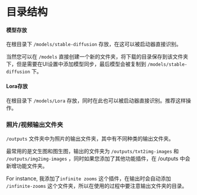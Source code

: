 # 目录结构

#### 模型存放

在根目录下 `/models/stable-diffusion` 存放，在这可以被启动器直接识别。

当然您可以在 `/models` 直接创建一个新的文件夹，将下载的目录保存到该文件夹下，但是需要在UI设置中添加模型同步，最后模型会被复制到 `/models/stable-diffusion` 下。

#### Lora存放

在根目录下 `/models/Lora` 存放，同时在此也可以被启动器直接识别。推荐这样操作。

### 照片/视频输出文件夹

`/outputs` 文件夹中为照片的输出文件夹，其中有不同种类的输出文件夹。

最常用的是文生图和图生图，输出的文件夹为 `/outputs/txt2img-images` 和 `/outputs/img2img-images` ，同时如果您添加了其他功能插件，在 /outputs 中会新增功能文件夹。

For instance, 我添加了`infinite zooms` 这个插件，在输出时会自动添加 `/infinite-zooms` 这个文件夹，所以在使用的过程中要注意输出文件夹的目录。

